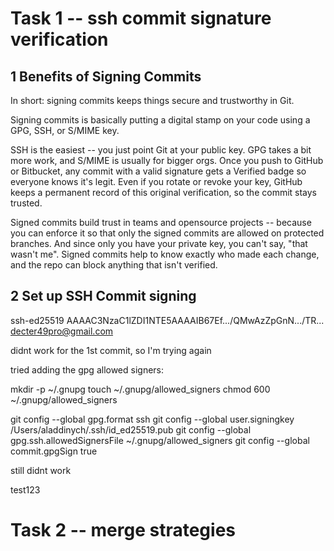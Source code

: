 # Task 1 -- ssh commit signature verification

## 1 Benefits of Signing Commits

In short: signing commits keeps things secure and trustworthy in Git.

Signing commits is basically putting a digital stamp on your code using a GPG, SSH, or S/MIME key.

SSH is the easiest -- you just point Git at your public key. GPG takes a bit more work, and S/MIME is usually for bigger orgs. Once you push to GitHub or Bitbucket, any commit with a valid signature gets a Verified badge so everyone knows it's legit. Even if you rotate or revoke your key, GitHub keeps a permanent record of this original verification, so the commit stays trusted.

Signed commits build trust in teams and opensource projects -- because you can enforce it so that only the signed commits are allowed on protected branches. And since only you have your private key, you can't say, "that wasn't me". Signed commits help to know exactly who made each change, and the repo can block anything that isn't verified.

## 2 Set up SSH Commit signing

ssh-ed25519 AAAAC3NzaC1lZDI1NTE5AAAAIB67Ef.../QMwAzZpGnN.../TR... decter49pro@gmail.com

didnt work for the 1st commit, so I'm trying again

tried adding the gpg allowed signers:

mkdir -p ~/.gnupg
touch ~/.gnupg/allowed_signers
chmod 600 ~/.gnupg/allowed_signers

git config --global gpg.format ssh
git config --global user.signingkey /Users/aladdinych/.ssh/id_ed25519.pub
git config --global gpg.ssh.allowedSignersFile ~/.gnupg/allowed_signers
git config --global commit.gpgSign true

still didnt work

test123


# Task 2 -- merge strategies
